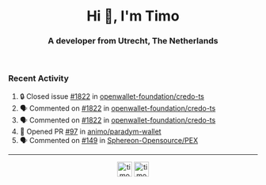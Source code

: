 <h1 align="center">Hi 👋, I'm Timo</h1>
<h3 align="center">A developer from Utrecht, The Netherlands</h3>
<br/>
<!-- https://github.com/rahuldkjain/github-profile-readme-generator --!>

<!--  <p align="left"><img src="https://github-readme-stats.vercel.app/api?username=timoglastra&show_icons=true&count_private=true&" alt="timoglastra" /></p> --!>

<!--
Github language stats
<p align="left"><img src="https://github-readme-stats.vercel.app/api/top-langs/?username=timoglastra&layout=compact" alt="timoglastra" /><p>
-->

<!-- Codestats language stats -->
<!-- <p align="left"><img src="https://codestats-readme.vercel.app/api/top-langs/?username=timoglastra&layout=compact&language_count=12" alt="timoglastra" /><p>    --!>
  
<h3>Recent Activity</h3>

<!--START_SECTION:activity-->
1. 🔒 Closed issue [#1822](https://github.com/openwallet-foundation/credo-ts/issues/1822) in [openwallet-foundation/credo-ts](https://github.com/openwallet-foundation/credo-ts)
2. 🗣 Commented on [#1822](https://github.com/openwallet-foundation/credo-ts/issues/1822#issuecomment-2042456376) in [openwallet-foundation/credo-ts](https://github.com/openwallet-foundation/credo-ts)
3. 🗣 Commented on [#1822](https://github.com/openwallet-foundation/credo-ts/issues/1822#issuecomment-2042131929) in [openwallet-foundation/credo-ts](https://github.com/openwallet-foundation/credo-ts)
4. 💪 Opened PR [#97](https://github.com/animo/paradym-wallet/pull/97) in [animo/paradym-wallet](https://github.com/animo/paradym-wallet)
5. 🗣 Commented on [#149](https://github.com/Sphereon-Opensource/PEX/issues/149#issuecomment-2041051471) in [Sphereon-Opensource/PEX](https://github.com/Sphereon-Opensource/PEX)
<!--END_SECTION:activity-->

---

<p align="center">
<a href="https://twitter.com/timoglastra" target="blank"><img align="center" src="https://cdn.jsdelivr.net/npm/simple-icons@3.0.1/icons/twitter.svg" alt="timoglastra" height="30" width="30" /></a>
<a href="https://linkedin.com/in/timoglastra" target="blank"><img align="center" src="https://cdn.jsdelivr.net/npm/simple-icons@3.0.1/icons/linkedin.svg" alt="timoglastra" height="30" width="30" /></a>
</p>



